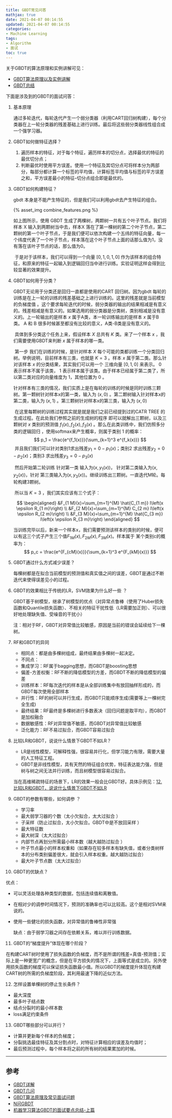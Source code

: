 ```yaml
---
title: GBDT常见问答
mathjax: true
date: 2021-04-07 00:14:55
updated: 2021-04-07 00:14:55
categories: 
- Machine Learning
tags:
- Algorithm
- 面试
toc: true
---
```


关于GBDT的算法原理和实例讲解可见：

<!--more-->

- [GBDT算法原理以及实例讲解](https://blog.csdn.net/zpalyq110/article/details/79527653?utm_medium=distribute.pc_relevant_t0.none-task-blog-2%7Edefault%7EBlogCommendFromMachineLearnPai2%7Edefault-1.control&dist_request_id=&depth_1-utm_source=distribute.pc_relevant_t0.none-task-blog-2%7Edefault%7EBlogCommendFromMachineLearnPai2%7Edefault-1.control)
- [GBDT总结](https://zhuanlan.zhihu.com/p/105497113)

下面是涉及到的GBDT的面试问答：

1. 基本原理

   通过多轮迭代，每轮迭代产生一个弱分类器（利用CART回归树构建），每个分类器在上一轮分类器的残差基础上进行训练。最后将这些弱分类器线性组合成一个强学习器。

2. GBDT如何做特征选择？

   1. 遍历样本的特征，对于每个特征，遍历样本的切分点，选择最优的特征的最优切分点；
   2. 判断最优时使用平方误差。使用一个特征及其切分点可将样本分为两部分，每部分都计算一个标签的平均值，计算标签平均值与标签的平方误差之和，平方误差最小的特征–切分点组合即是最优的。

3. GBDT如何构建特征？

   gbdt 本身是不能产生特征的，但是我们可以利用gbdt去产生特征的组合。

   {% asset_img combine_features.png %}

   如上图所示，使用 GBDT 生成了两棵树，两颗树一共有五个叶子节点。我们将样本 X 输入到两颗树当中去，样本X 落在了第一棵树的第二个叶子节点，第二颗树的第一个叶子节点，于是我们便可以依次构建一个五纬的特征向量，每一个纬度代表了一个叶子节点，样本落在这个叶子节点上面的话那么值为1，没有落在该叶子节点的话，那么值为0。

   ​    于是对于该样本，我们可以得到一个向量 $[0,1,0,1,0]$ 作为该样本的组合特征，和原来的特征一起输入到逻辑回归当中进行训练。实验证明这样会得到比较显著的效果提升。

4. GBDT如何用于分类？

   GBDT无论用于分类还是回归一直都是使用的CART 回归树。因为gbdt 每轮的训练是在上一轮的训练的残差基础之上进行训练的。这里的残差就是当前模型的负梯度值 。这个要求每轮迭代的时候，弱分类器的输出的结果相减是有意义的。残差相减是有意义的。如果选用的弱分类器是分类树，类别相减是没有意义的。上一轮输出的是样本 $x$ 属于A类，本一轮训练输出的是样本 $x$ 属于B类。 A 和 B 很多时候甚至都没有比较的意义，A类-B类是没有意义的。

   ​    具体到多分类这个任务上来，假设样本 $X$ 总共有 $K$ 类。来了一个样本  $x$ ，我们需要使用GBDT来判断 $x$ 属于样本的哪一类。

   ​    第一步 我们在训练的时候，是针对样本 $X$ 每个可能的类都训练一个分类回归树。举例说明，目前样本有三类，也就是 $K = 3$ 。样本 $x$ 属于第二类。那么针对该样本 $x$ 的分类结果，其实我们可以用一个 三维向量 $[0,1,0]$ 来表示。 $0$ 表示样本不属于该类， $1$ 表示样本属于该类。由于样本已经属于第二类了，所以第二类对应的向量维度为 $1$，其他位置为 $0$ 。

   ​    针对样本有三类的情况，我们实质上是在每轮的训练的时候是同时训练三颗树。第一颗树针对样本x的第一类，输入为 $(x,0)$ 。第二颗树输入针对样本x的第二类，输入为 $(x,1)$ 。第三颗树针对样本x的第三类，输入为 $(x,0)$

   ​    在这里每颗树的训练过程其实就是就是我们之前已经提到过的CATR TREE 的生成过程。在此处我们参照之前的生成树的程序 即可以就解出三颗树，以及三颗树对 $x$ 类别的预测值 $f_1(x),f_2(x),f_3(x)$ 。那么在此类训练中，我们仿照多分类的逻辑回归 ，使用softmax来产生概率，则属于类别 $1$ 的概率：
   $$
   p_1 = \frac{e^{f_1(x)}}{\sum_{k=1}^3 e^{f_k(x)}}
   $$
   ​    并且我们我们可以针对类别1求出残差$y_1 = 0-p_1(x)$；类别2 求出残差$y_2 = 0-p_2(x)$；类别3 求出残差$y_3 = 0-p_3(x)$

   ​    然后开始第二轮训练 针对第一类 输入为$(x, y_1(x))$， 针对第二类输入为$(x, y_2(x))$，针对 第三类输入为$(x, y_3(x))$。继续训练出三颗树。一直迭代M轮。每轮构建3颗树。

   ​    所以当 $K=3$ ，我们其实应该有三个式子：

   $$
   \begin{aligned}
   &F_{1 M}(x)=\sum_{m=1}^{M} \hat{C_{1 m}} I\left(x \epsilon R_{1 m}\right) \\
   &F_{2 M}(x)=\sum_{m=1}^{M} C_{2 m} I\left(x \epsilon R_{2 m}\right) \\
   &F_{3 M}(x)=\sum_{m=1}^{M} \hat{C_{3 m}} I\left(x \epsilon R_{3 m}\right)
   \end{aligned}
   $$

   ​    当训练完毕以后，新来一个样本x，我们需要预测该样本的类别的时候，便可以有这三个式子产生三个值$F_{1M}(x),F_{2M}(x),F_{3M}(x)$。样本属于 某个类别c的概率为：
   $$
   p_c = \frac{e^{F_{cM}(x)}}{\sum_{k=1}^3 e^{F_{kM}(x)}}
   $$
   

5. GBDT通过什么方式减少误差？

   每棵树都是在拟合当前模型的预测值和真实值之间的误差，GBDT是通过不断迭代来使得误差见小的过程。

6. GBDT的效果相比于传统的LR，SVM效果为什么好一些 ？

   GBDT基于树模型，继承了树模型的优点（对异常点鲁棒（使用了Huber损失函数和Quantile损失函数）、不相关的特征干扰性低（LR需要加正则）、可以很好地处理缺失值、受噪音的干扰小）

   注：相对于RF，GBDT对异常值比较敏感，原因是当前的错误会延续给下一棵树。

7. RF和GBDT的异同

   - 相同点：都是由多棵树组成，最终结果由多棵树一起决定。
   - 不同点：
   - 集成学习：RF属于bagging思想，而GBDT是boosting思想
   - 偏差-方差权衡：RF不断的降低模型的方差，而GBDT不断的降低模型的偏差
   - 训练样本：RF每次迭代的样本是从全部训练集中有放回抽样形成的，而GBDT每次使用全部样本
   - 并行性：RF的树可以并行生成，而GBDT只能顺序生成(需要等上一棵树完全生成)
   - 最终结果：RF最终是多棵树进行多数表决（回归问题是取平均），而GBDT是加权融合
   - 数据敏感性：RF对异常值不敏感，而GBDT对异常值比较敏感
   - 泛化能力：RF不易过拟合，而GBDT容易过拟合

8. 比较LR和GBDT，说说什么情景下GBDT不如LR？

   - LR是线性模型，可解释性强，很容易并行化，但学习能力有限，需要大量的人工特征工程。
   - GBDT是非线性模型，具有天然的特征组合优势，特征表达能力强，但是树与树之间无法并行训练，而且树模型很容易过拟合。

   当在高维稀疏特征的场景下，LR的效果一般会比GBDT好。具体示例见：[12. 比较LR和GBDT，说说什么情景下GBDT不如LR](https://zhuanlan.zhihu.com/p/156047718)

9. GBDT的参数有哪些，如何调参 ？

   - 学习率
   - 最大弱学习器的个数（太小欠拟合，太大过拟合 ）
   - 子采样（防止过拟合，太小欠拟合。GBDT中是不放回采样 ）
   - 最大特征数
   - 最大树深（太大过拟合）
   - 内部节点再划分所需最小样本数（越大越防过拟合 ）
   - 叶子节点最小的样本权重和（如果存在较多样本有缺失值，或者分类树样本的分布类别偏差很大，就会引入样本权重。越大越防过拟合） 
   - 最大叶子节点数（太大过拟合）

10. GBDT的优缺点？

   优点：

   - 可以灵活处理各种类型的数据，包括连续值和离散值。 

   - 在相对少的调参时间情况下，预测的准确率也可以比较高。这个是相对SVM来说的。 

   - 使用一些健壮的损失函数，对异常值的鲁棒性非常强

     缺点：由于弱学习器之间存在依赖关系，难以并行训练数据。

11. GBDT的“梯度提升”体现在哪个阶段？

   在构建CART树时使用了损失函数的负梯度，而不是所谓的残差=真值-预测值；实际上是一种更宽广的概念，但是在平方损失的情况下，上面等式是成立的。另外使用损失函数的梯度可以保证损失函数最小值。所以GBDT的梯度提升体现在构建CART树的所需的负梯度阶段，其利用最速下降的近似方法。

12. 怎样设置单棵树的停止生长条件？
   - 最大深度
   - 最多叶子结点数
   - 结点分裂时的最小样本数
   - loss满足约束条件

13. GBDT哪些部分可以并行？

   - 计算并更新每个样本的负梯度；
   - 分裂挑选最佳特征及其分割点时，对特征计算相应的误差及均值时；
   - 最后预测过程中，每个样本将之前的所有树的结果累加的时候。
___
## 参考
- [GBDT详解](https://zhuanlan.zhihu.com/p/132726342)
- [GBDT几问](https://blog.csdn.net/xwl198937/article/details/79749048)
- [GBDT算法原理及常见面试问题](https://blog.csdn.net/YangTinTin/article/details/104930839)
- [N问GBDT](https://zhuanlan.zhihu.com/p/25496196)
- [机器学习算法GBDT的面试要点总结-上篇](https://www.cnblogs.com/ModifyRong/p/7744987.html)


